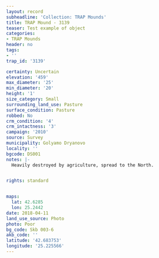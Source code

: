 ```yaml
---
layout: record
subheadline: 'Collection: TRAP Mounds'
title: TRAP Mound - 3139
teaser: Test example of object
categories:
- TRAP Mounds
header: no
tags:
- ''
trap_id: '3139'

certainty: Uncertain
elevation: '459'
max_diameter: '25'
min_diameter: '20'
height: '1'
size_category: Small
surrounding_land_use: Pasture
surface_condition: Pasture
robbed: No
crm_condition: '4'
crm_intactness: '3'
campaign: '2010'
source: Survey
municipality: Golyamo Dryanovo
locality: ''
bgcode: DS001
notes: |-
  Heavily destroyed by agriculture, spread to the North.


rights: standard


maps:
  lat: 42.6285
  lon: 25.2442
date: 2018-04-11
land_use_source: Photo
photo: Poor
bg_code: Skb 003-6
akb_code: ''
latitude: '42.683753'
longitude: '25.225566'
---
```

